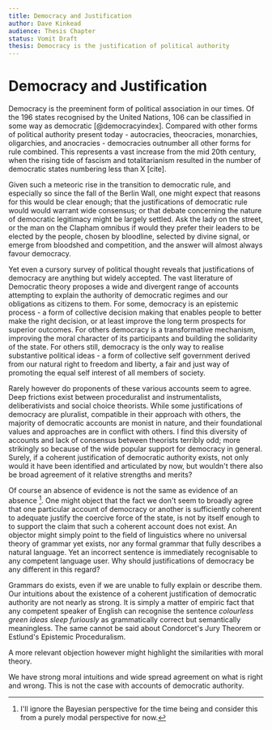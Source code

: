 ```yaml
--- 
title: Democracy and Justification
author: Dave Kinkead
audience: Thesis Chapter
status: Vomit Draft
thesis: Democracy is the justification of political authority
---
```


# Democracy and Justification

Democracy is the preeminent form of political association in our times.  Of the 196 states recognised by the United Nations, 106 can be classified in some way as democratic [@democracyindex].  Compared with other forms of political authority present today - autocracies, theocracies, monarchies, oligarchies, and anocracies - democracies outnumber all other forms for rule combined.  This represents a vast increase from the mid 20th century, when the rising tide of fascism and totalitarianism resulted in the number of democratic states numbering less than X [cite]. 

Given such a meteoric rise in the transition to democratic rule, and especially so since the fall of the Berlin Wall, one might expect that reasons for this would be clear enough; that the justifications of democratic rule would would warrant wide consensus; or that debate concerning the nature of democratic legitimacy might be largely settled.  Ask the lady on the street, or the man on the Clapham omnibus if would they prefer their leaders to be elected by the people, chosen by bloodline, selected by divine signal, or emerge from bloodshed and competition, and the answer will almost always favour democracy.

Yet even a cursory survey of political thought reveals that justifications of democracy are anything but widely accepted.  The vast literature of Democratic theory proposes a wide and divergent range of accounts attempting to explain the authority of democratic regimes and our obligations as citizens to them.  For some, democracy is an epistemic process - a form of collective decision making that enables people to better make the right decision, or at least improve the long term prospects for superior outcomes.  For others democracy is a transformative mechanism, improving the moral character of its participants and building the solidarity of the state.  For others still, democracy is the only way to realise substantive political ideas - a form of collective self government derived from our natural right to freedom and liberty, a fair and just way of promoting the equal self interest of all members of society.  

Rarely however do proponents of these various accounts seem to agree.  Deep frictions exist between proceduralist and instrumentalists, deliberativists and social choice theorists.  While some justifications of democracy are pluralist, compatible in their approach with others, the majority of democratic accounts are monist in nature, and their foundational values and approaches are in conflict with others.  I find this diversity of accounts and lack of consensus between theorists terribly odd; more strikingly so because of the wide popular support for democracy in general.  Surely, if a coherent justification of democratic authority exists, not only would it have been identified and articulated by now, but wouldn't there also be broad agreement of it relative strengths and merits?

Of course an absence of evidence is not the same as evidence of an absence [^bayesian]. One might object that the fact we don't seem to broadly agree that one particular account of democracy or another is sufficiently coherent to adequate justify the coercive force of the state, is not by itself enough to to support the claim that such a coherent account does not exist.  An objector might simply point to the field of linguistics where no universal theory of grammar yet exists, nor any formal grammar that fully describes a natural language.  Yet an incorrect sentence is immediately recognisable to any competent language user.  Why should justifications of democracy be any different in this regard? 

Grammars do exists, even if we are unable to fully explain or describe them.  Our intuitions about the existence of a coherent justification of democratic authority are not nearly as strong. It is simply a matter of empiric fact that any competent speaker of English can recognise the sentence _colourless green ideas sleep furiously_ as grammatically correct but semantically meaningless.  The same cannot be said about Condorcet's Jury Theorem or Estlund's Epistemic Proceduralism.

A more relevant objection however might highlight the similarities with moral theory.

We have strong moral intuitions and wide spread agreement on what is right and wrong.  This is not the case with accounts of democratic authority.






[^bayesian]: I'll ignore the Bayesian perspective for the time being and consider this from a purely modal perspective for now.